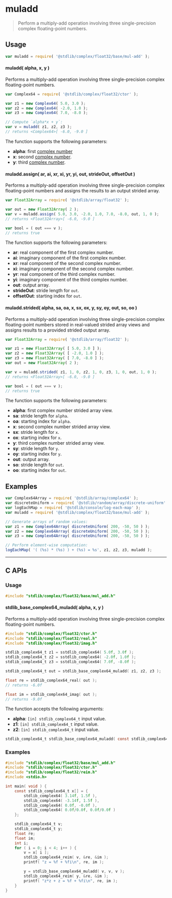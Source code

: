 <!--

@license Apache-2.0

Copyright (c) 2025 The Stdlib Authors.

Licensed under the Apache License, Version 2.0 (the "License");
you may not use this file except in compliance with the License.
You may obtain a copy of the License at

   http://www.apache.org/licenses/LICENSE-2.0

Unless required by applicable law or agreed to in writing, software
distributed under the License is distributed on an "AS IS" BASIS,
WITHOUT WARRANTIES OR CONDITIONS OF ANY KIND, either express or implied.
See the License for the specific language governing permissions and
limitations under the License.

-->

# muladd

> Perform a multiply-add operation involving three single-precision complex floating-point numbers.

<section class="intro">

</section>

<!-- /.intro -->

<section class="usage">

## Usage

```javascript
var muladd = require( '@stdlib/complex/float32/base/mul-add' );
```

#### muladd( alpha, x, y )

Performs a multiply-add operation involving three single-precision complex floating-point numbers.

```javascript
var Complex64 = require( '@stdlib/complex/float32/ctor' );

var z1 = new Complex64( 5.0, 3.0 );
var z2 = new Complex64( -2.0, 1.0 );
var z3 = new Complex64( 7.0, -8.0 );

// Compute `alpha*x + y`:
var v = muladd( z1, z2, z3 );
// returns <Complex64>[ -6.0, -9.0 ]
```

The function supports the following parameters:

-   **alpha**: first [complex number][@stdlib/complex/float32/ctor]
-   **x**: second [complex number][@stdlib/complex/float32/ctor].
-   **y**: third [complex number][@stdlib/complex/float32/ctor].

#### muladd.assign( ar, ai, xr, xi, yr, yi, out, strideOut, offsetOut )

Performs a multiply-add operation involving three single-precision complex floating-point numbers and assigns the results to an output strided array.

```javascript
var Float32Array = require( '@stdlib/array/float32' );

var out = new Float32Array( 2 );
var v = muladd.assign( 5.0, 3.0, -2.0, 1.0, 7.0, -8.0, out, 1, 0 );
// returns <Float32Array>[ -6.0, -9.0 ]

var bool = ( out === v );
// returns true
```

The function supports the following parameters:

-   **ar**: real component of the first complex number.
-   **ai**: imaginary component of the first complex number.
-   **xr**: real component of the second complex number.
-   **xi**: imaginary component of the second complex number.
-   **yr**: real component of the third complex number.
-   **yi**: imaginary component of the third complex number.
-   **out**: output array.
-   **strideOut**: stride length for `out`.
-   **offsetOut**: starting index for `out`.

#### muladd.strided( alpha, sa, oa, x, sx, ox, y, sy, oy, out, so, oo )

Performs a multiply-add operation involving three single-precision complex floating-point numbers stored in real-valued strided array views and assigns results to a provided strided output array.

```javascript
var Float32Array = require( '@stdlib/array/float32' );

var z1 = new Float32Array( [ 5.0, 3.0 ] );
var z2 = new Float32Array( [ -2.0, 1.0 ] );
var z3 = new Float32Array( [ 7.0, -8.0 ] );
var out = new Float32Array( 2 );

var v = muladd.strided( z1, 1, 0, z2, 1, 0, z3, 1, 0, out, 1, 0 );
// returns <Float32Array>[ -6.0, -9.0 ]

var bool = ( out === v );
// returns true
```

The function supports the following parameters:

-   **alpha**: first complex number strided array view.
-   **sa**: stride length for `alpha`.
-   **oa**: starting index for `alpha`.
-   **x**: second complex number strided array view.
-   **sx**: stride length for `x`.
-   **ox**: starting index for `x`.
-   **y**: third complex number strided array view.
-   **sy**: stride length for `y`.
-   **oy**: starting index for `y`.
-   **out**: output array.
-   **so**: stride length for `out`.
-   **oo**: starting index for `out`.

</section>

<!-- /.usage -->

<section class="examples">

## Examples

<!-- eslint no-undef: "error" -->

```javascript
var Complex64Array = require( '@stdlib/array/complex64' );
var discreteUniform = require( '@stdlib/random/array/discrete-uniform' );
var logEachMap = require( '@stdlib/console/log-each-map' );
var muladd = require( '@stdlib/complex/float32/base/mul-add' );

// Generate arrays of random values:
var z1 = new Complex64Array( discreteUniform( 200, -50, 50 ) );
var z2 = new Complex64Array( discreteUniform( 200, -50, 50 ) );
var z3 = new Complex64Array( discreteUniform( 200, -50, 50 ) );

// Perform element-wise computation:
logEachMap( '( (%s) * (%s) ) + (%s) = %s', z1, z2, z3, muladd );
```

</section>

<!-- /.examples -->

<!-- C interface documentation. -->

* * *

<section class="c">

## C APIs

<!-- Section to include introductory text. Make sure to keep an empty line after the intro `section` element and another before the `/section` close. -->

<section class="intro">

</section>

<!-- /.intro -->

<!-- C usage documentation. -->

<section class="usage">

### Usage

```c
#include "stdlib/complex/float32/base/mul_add.h"
```

#### stdlib_base_complex64_muladd( alpha, x, y )

Performs a multiply-add operation involving three single-precision complex floating-point numbers.

```c
#include "stdlib/complex/float32/ctor.h"
#include "stdlib/complex/float32/real.h"
#include "stdlib/complex/float32/imag.h"

stdlib_complex64_t z1 = sstdlib_complex64( 5.0f, 3.0f );
stdlib_complex64_t z2 = sstdlib_complex64( -2.0f, 1.0f );
stdlib_complex64_t z3 = sstdlib_complex64( 7.0f, -8.0f );

stdlib_complex64_t out = stdlib_base_complex64_muladd( z1, z2, z3 );

float re = stdlib_complex64_real( out );
// returns -6.0f

float im = stdlib_complex64_imag( out );
// returns -9.0f
```

The function accepts the following arguments:

-   **alpha**: `[in] stdlib_complex64_t` input value.
-   **z1**: `[in] stdlib_complex64_t` input value.
-   **z2**: `[in] stdlib_complex64_t` input value.

```c
stdlib_complex64_t stdlib_base_complex64_muladd( const stdlib_complex64_t alpha, const stdlib_complex64_t x, const stdlib_complex64_t y );
```

</section>

<!-- /.usage -->

<!-- C API usage notes. Make sure to keep an empty line after the `section` element and another before the `/section` close. -->

<section class="notes">

</section>

<!-- /.notes -->

<!-- C API usage examples. -->

<section class="examples">

### Examples

```c
#include "stdlib/complex/float32/base/mul_add.h"
#include "stdlib/complex/float32/ctor.h"
#include "stdlib/complex/float32/reim.h"
#include <stdio.h>

int main( void ) {
    const stdlib_complex64_t x[] = {
        stdlib_complex64( 3.14f, 1.5f ),
        stdlib_complex64( -3.14f, 1.5f ),
        stdlib_complex64( 0.0f, -0.0f ),
        stdlib_complex64( 0.0f/0.0f, 0.0f/0.0f )
    };

    stdlib_complex64_t v;
    stdlib_complex64_t y;
    float re;
    float im;
    int i;
    for ( i = 0; i < 4; i++ ) {
        v = x[ i ];
        stdlib_complex64_reim( v, &re, &im );
        printf( "z = %f + %fi\n", re, im );

        y = stdlib_base_complex64_muladd( v, v, v );
        stdlib_complex64_reim( y, &re, &im );
        printf( "z*z + z = %f + %fi\n", re, im );
    }
}
```

</section>

<!-- /.examples -->

</section>

<!-- /.c -->

<!-- Section for related `stdlib` packages. Do not manually edit this section, as it is automatically populated. -->

<section class="related">

</section>

<!-- /.related -->

<!-- Section for all links. Make sure to keep an empty line after the `section` element and another before the `/section` close. -->

<section class="links">

[@stdlib/complex/float32/ctor]: https://github.com/stdlib-js/complex/tree/main/float32/ctor

<!-- <related-links> -->

<!-- </related-links> -->

</section>

<!-- /.links -->
